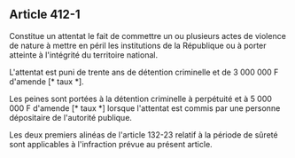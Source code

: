 Article 412-1
----
Constitue un attentat le fait de commettre un ou plusieurs actes de violence de
nature à mettre en péril les institutions de la République ou à porter atteinte
à l'intégrité du territoire national.

L'attentat est puni de trente ans de détention criminelle et de 3 000 000 F
d'amende [* taux *].

Les peines sont portées à la détention criminelle à perpétuité et à 5 000 000 F
d'amende [* taux *] lorsque l'attentat est commis par une personne dépositaire
de l'autorité publique.

Les deux premiers alinéas de l'article 132-23 relatif à la période de sûreté
sont applicables à l'infraction prévue au présent article.
